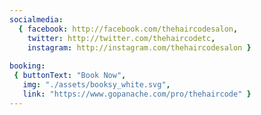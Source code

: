 ```yaml
---
socialmedia:
  { facebook: http://facebook.com/thehaircodesalon,
    twitter: http://twitter.com/thehaircodetc,
    instagram: http://instagram.com/thehaircodesalon }
 
booking:
 { buttonText: "Book Now",
   img: "./assets/booksy_white.svg",
   link: "https://www.gopanache.com/pro/thehaircode" }
---
```


